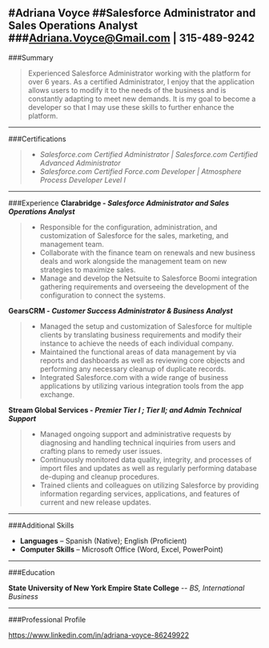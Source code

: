 #**Adriana Voyce**
##Salesforce Administrator and Sales Operations Analyst
###<Adriana.Voyce@Gmail.com> | 315-489-9242
---
###Summary

>Experienced Salesforce Administrator working with the platform for over 6 years. As a certified Administrator, I enjoy that the application allows users to modify it to the needs of the business and is constantly adapting to meet new demands. It is my goal to become a developer so that I may use these skills to further enhance the platform. 

----
###Certifications
>* _Salesforce.com Certified Administrator       | Salesforce.com Certified Advanced Administrator_
>* _Salesforce.com Certified Force.com Developer | Atmosphere Process Developer Level I_

----
###Experience
**Clarabridge - _Salesforce Administrator and Sales Operations Analyst_**
>* Responsible for the configuration, administration, and customization of Salesforce for the sales, marketing, and management team. 
>* Collaborate with the finance team on renewals and new business deals and work alongside the management team on new strategies to maximize sales.
>* Manage and develop the Netsuite to Salesforce Boomi integration gathering requirements and overseeing the development of the configuration to connect the systems. 

**GearsCRM - _Customer Success Administrator & Business Analyst_**
>* Managed the setup and customization of Salesforce for multiple clients by translating business requirements and modify their instance to achieve the needs of each individual company. 
>* Maintained the functional areas of data management by via reports and dashboards as well as reviewing core objects and performing any necessary cleanup of duplicate records.
>* Integrated Salesforce.com with a wide range of business applications by utilizing various integration tools from the app exchange. 

**Stream Global Services - _Premier Tier I ; Tier II; and Admin Technical Support_**
>* Managed ongoing support and administrative requests by diagnosing and handling technical inquiries from users and crafting plans to remedy user issues. 
>* Continuously monitored data quality, integrity, and processes of import files and updates as well as regularly performing database de-duping and cleanup procedures.
>* Trained clients and colleagues on utilizing Salesforce by providing information regarding services, applications, and features of current and new release updates. 

-----
###Additional Skills 
* **Languages** – Spanish (Native); English (Proficient) 
* **Computer Skills** – Microsoft Office (Word, Excel, PowerPoint)  

------
###Education

**State University of New York Empire State College** -- _BS, International Business_

------

###Professional Profile

<https://www.linkedin.com/in/adriana-voyce-86249922>
